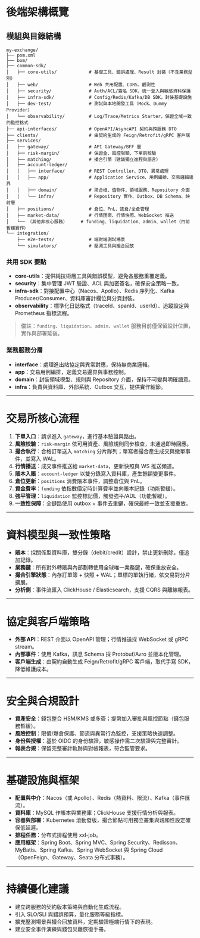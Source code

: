 # 後端架構概覽

## 模組與目錄結構
```
my-exchange/
├── pom.xml
├── bom/
├── common-sdk/
│   ├── core-utils/            # 基礎工具、錯誤處理、Result 封裝（不含業務型別）
│   ├── web/                   # Web 共用配置、CORS、觀測性
│   ├── security/              # Auth/ACL/簽名 SDK，統一登入與敏感資料保護
│   ├── infra-sdk/             # Config/Redis/Kafka/DB SDK，封裝基礎設施
│   ├── dev-test/              # 測試與本地開發工具（Mock、Dummy Provider）
│   └── observability/         # Log/Trace/Metrics Starter，保證全域一致的監控格式
├── api-interfaces/            # OpenAPI/AsyncAPI 契約與跨服務 DTO
├── clients/                   # 由契約生成的 Feign/Retrofit/gRPC 客戶端
├── services/
│   ├── gateway/               # API Gateway/BFF 層
│   ├── risk-margin/           # 保證金、風控限額、下單前校驗
│   ├── matching/              # 撮合引擎（建議獨立進程與語言）
│   ├── account-ledger/
│   │   ├── interface/         # REST Controller、DTO、異常處理
│   │   ├── app/               # Application Service、用例編排、交易邏輯邊界
│   │   ├── domain/            # 聚合根、值物件、領域服務、Repository 介面
│   │   └── infra/             # Repository 實作、Outbox、DB Schema、映射層
│   ├── positions/             # 倉位、PnL、逐倉/全倉管理
│   ├── market-data/           # 行情匯聚、行情快照、WebSocket 推送
│   └── （其他非核心服務）     # funding、liquidation、admin、wallet（目前暫緩實作）
└── integration/
    ├── e2e-tests/             # 端對端測試場景
    └── simulators/            # 壓測工具與撮合回放
```

### 共用 SDK 要點
- **core-utils**：提供純技術層工具與錯誤模型，避免各服務重覆定義。
- **security**：集中管理 JWT 驗證、ACL 與加密簽名，確保安全策略一致。
- **infra-sdk**：對接配置中心（Nacos、Apollo）、Redis 序列化、Kafka Producer/Consumer、資料庫審計欄位與分頁封裝。
- **observability**：標準化日誌格式（traceId、spanId、userId）、追蹤設定與 Prometheus 指標流程。

> 備註：`funding`、`liquidation`、`admin`、`wallet` 服務目前僅保留設計位置，實作與部署延後。

### 業務服務分層
- **interface**：處理進出站協定與異常對應，保持無商業邏輯。
- **app**：交易用例編排，定義交易邊界與事務控制。
- **domain**：封裝領域模型、規則與 Repository 介面，保持不可變與明確語意。
- **infra**：負責與資料庫、外部系統、Outbox 交互，提供實作細節。

---

# 交易所核心流程
1. **下單入口**：請求進入 `gateway`，進行基本驗證與路由。
2. **風險校驗**：`risk-margin` 依可用資產、風險規則同步檢查，未通過即時回應。
3. **撮合執行**：合格訂單送入 `matching` 分片隊列；單寫者撮合產生成交與撤單事件，並寫入 WAL。
4. **行情播送**：成交事件推送給 `market-data`，更新快照與 WS 推送頻道。
5. **賬本入賬**：`account-ledger` 以雙分錄寫入資料庫，產生餘額變更事件。
6. **倉位更新**：`positions` 消費賬本事件，調整倉位與 PnL。
7. **資金費率**：`funding` 依指數價定時計算費率並向賬本記錄（功能暫緩）。
8. **強平管理**：`liquidation` 監控標記價，觸發強平/ADL（功能暫緩）。
9. **一致性保障**：全鏈路使用 outbox + 事件去重鍵，確保最終一致並支援重放。

---

# 資料模型與一致性策略
- **賬本**：採關係型資料庫，雙分錄（debit/credit）設計，禁止更新刪除，僅追加記錄。
- **業務鍵**：所有對外轉賬與內部劃轉使用全球唯一業務鍵，確保重放安全。
- **撮合引擎狀態**：內存訂單簿 + 快照 + WAL；單標的單執行緒，依交易對分片擴展。
- **分析側**：事件流匯入 ClickHouse / Elasticsearch，支援 CQRS 與離線報表。

---

# 協定與客戶端策略
- **外部 API**：REST 介面以 OpenAPI 管理；行情推送採 WebSocket 或 gRPC stream。
- **內部事件**：使用 Kafka，訊息 Schema 採 Protobuf/Avro 並版本化管理。
- **客戶端生成**：由契約自動生成 Feign/Retrofit/gRPC 客戶端，取代手寫 SDK，降低維護成本。

---

# 安全與合規設計
- **資產安全**：錢包整合 HSM/KMS 或多簽；提幣加入審批與風控節點（錢包服務暫緩）。
- **風險控制**：限價/爆倉保護、節流與異常行為監控，支援策略快速調整。
- **身份與授權**：基於 OIDC 的身份驗證，敏感操作需二次驗證與完整審計。
- **報表合規**：保留完整審計軌跡與對帳報表，符合監管要求。

---

# 基礎設施與框架
- **配置與中介**：Nacos（或 Apollo）、Redis（熱資料、限流）、Kafka（事件匯流）。
- **資料庫**：MySQL 作賬本與業務庫；ClickHouse 支援行情分析與報表。
- **容器與部署**：Kubernetes 滾動發版，撮合節點可用獨立叢集與親和性設定確保低延遲。
- **排程任務**：分布式排程使用 xxl-job。
- **應用框架**：Spring Boot、Spring MVC、Spring Security、Redisson、MyBatis、Spring Kafka、Spring WebSocket 與 Spring Cloud（OpenFeign、Gateway、Seata 分布式事務）。

---

# 持續優化建議
- 建立跨服務的契約版本策略與自動化生成流程。
- 引入 SLO/SLI 與錯誤預算，量化服務等級指標。
- 擴充壓測場景與撮合回放資料，定期驗證極端行情下的表現。
- 建立安全事件演練與錢包災難恢復手冊。
